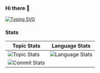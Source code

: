### Hi there 👋

[![Typing SVG](https://readme-typing-svg.demolab.com?font=Poppins&duration=1000&pause=200&color=55CAF7&background=54DCFF00&vCenter=true&multiline=true&width=435&height=200&lines=%F0%9F%A5%B0%F0%9F%A5%B0%F0%9F%A5%B0%F0%9F%A5%B0%F0%9F%A5%B0%F0%9F%A5%B0%F0%9F%A5%B0%F0%9F%A5%B0%F0%9F%A5%B0%F0%9F%A5%B0%F0%9F%A5%B0%F0%9F%A5%B0%F0%9F%A5%B0%F0%9F%A5%B0%F0%9F%A5%B0%F0%9F%A5%B0;%F0%9F%A5%B0%F0%9F%A4%97%F0%9F%A4%97%F0%9F%A4%97%F0%9F%A4%97%F0%9F%A4%97%F0%9F%A4%97%F0%9F%A4%97%F0%9F%A4%97%F0%9F%A4%97%F0%9F%A4%97%F0%9F%A4%97%F0%9F%A4%97%F0%9F%A4%97%F0%9F%A4%97%F0%9F%A5%B0;%F0%9F%A5%B0%F0%9F%8F%A9%F0%9F%8F%A9%F0%9F%8F%A9%F0%9F%8F%A9%F0%9F%8F%A9%F0%9F%8F%A9%F0%9F%8F%A9%F0%9F%8F%A9%F0%9F%8F%A9%F0%9F%8F%A9%F0%9F%8F%A9%F0%9F%8F%A9%F0%9F%8F%A9%F0%9F%8F%A9%F0%9F%A5%B0;%F0%9F%A5%B0%F0%9F%8F%A9%F0%9F%A4%97%F0%9F%A4%97%F0%9F%A4%A3%F0%9F%92%98Alian+Blank%F0%9F%92%98%F0%9F%A4%A3%F0%9F%A4%97%F0%9F%A4%97%F0%9F%8F%A9%F0%9F%A5%B0;%F0%9F%A5%B0%F0%9F%8F%A9%F0%9F%8F%A9%F0%9F%8F%A9%F0%9F%8F%A9%F0%9F%8F%A9%F0%9F%8F%A9%F0%9F%8F%A9%F0%9F%8F%A9%F0%9F%8F%A9%F0%9F%8F%A9%F0%9F%8F%A9%F0%9F%8F%A9%F0%9F%8F%A9%F0%9F%8F%A9%F0%9F%A5%B0;%F0%9F%A5%B0%F0%9F%A4%97%F0%9F%A4%97%F0%9F%A4%97%F0%9F%A4%97%F0%9F%A4%97%F0%9F%A4%97%F0%9F%A4%97%F0%9F%A4%97%F0%9F%A4%97%F0%9F%A4%97%F0%9F%A4%97%F0%9F%A4%97%F0%9F%A4%97%F0%9F%A4%97%F0%9F%A5%B0;%F0%9F%A5%B0%F0%9F%A5%B0%F0%9F%A5%B0%F0%9F%A5%B0%F0%9F%A5%B0%F0%9F%A5%B0%F0%9F%A5%B0%F0%9F%A5%B0%F0%9F%A5%B0%F0%9F%A5%B0%F0%9F%A5%B0%F0%9F%A5%B0%F0%9F%A5%B0%F0%9F%A5%B0%F0%9F%A5%B0%F0%9F%A5%B0)](https://git.io/typing-svg)

<!--
**AlianBlank/alianblank** is a ✨ _special_ ✨ repository because its `README.md` (this file) appears on your GitHub profile.

Here are some ideas to get you started:

- 🔭 I’m currently working on ...
- 🌱 I’m currently learning ...
- 👯 I’m looking to collaborate on ...
- 🤔 I’m looking for help with ...
- 💬 Ask me about ...
- 📫 How to reach me: ...
- 😄 Pronouns: ...
- ⚡ Fun fact: ...
-->

### Stats

| Topic Stats | Language Stats | 
| ------ | ------ | 
| ![Topic Stats](https://github-readme-stats.vercel.app/api?username=alianblank&show_icons=true&locale=cn&hide_border=true&theme=tokyonight&line_height=40) | ![Language Stats](https://github-readme-stats.vercel.app/api/top-langs/?username=alianblank&layout=normal&locale=cn&hide_border=true&theme=tokyonight) | 
| ![Commit Stats](https://github-readme-activity-graph.vercel.app/graph?username=alianblank&theme=react-dark&point=66ccff) | 
